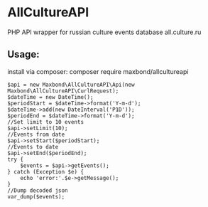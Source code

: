 # AllCultureAPI
PHP API wrapper for russian culture events database all.culture.ru 

## Usage:
install via composer: composer require maxbond/allcultureapi
    
    $api = new Maxbond\AllCultureAPI\Api(new Maxbond\AllCultureAPI\CurlRequest);
    $dateTime = new DateTime();
    $periodStart = $dateTime->format('Y-m-d');
    $dateTime->add(new DateInterval('P1D'));
    $periodEnd = $dateTime->format('Y-m-d');
    //Set limit to 10 events
    $api->setLimit(10);
    //Events from date
    $api->setStart($periodStart);
    //Events to date
    $api->setEnd($periodEnd);
    try {
        $events = $api->getEvents();
    } catch (Exception $e) {
        echo 'error:'.$e->getMessage();
    }
    //Dump decoded json
    var_dump($events);